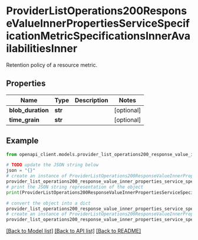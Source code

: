 # ProviderListOperations200ResponseValueInnerPropertiesServiceSpecificationMetricSpecificationsInnerAvailabilitiesInner

Retention policy of a resource metric.

## Properties

Name | Type | Description | Notes
------------ | ------------- | ------------- | -------------
**blob_duration** | **str** |  | [optional] 
**time_grain** | **str** |  | [optional] 

## Example

```python
from openapi_client.models.provider_list_operations200_response_value_inner_properties_service_specification_metric_specifications_inner_availabilities_inner import ProviderListOperations200ResponseValueInnerPropertiesServiceSpecificationMetricSpecificationsInnerAvailabilitiesInner

# TODO update the JSON string below
json = "{}"
# create an instance of ProviderListOperations200ResponseValueInnerPropertiesServiceSpecificationMetricSpecificationsInnerAvailabilitiesInner from a JSON string
provider_list_operations200_response_value_inner_properties_service_specification_metric_specifications_inner_availabilities_inner_instance = ProviderListOperations200ResponseValueInnerPropertiesServiceSpecificationMetricSpecificationsInnerAvailabilitiesInner.from_json(json)
# print the JSON string representation of the object
print(ProviderListOperations200ResponseValueInnerPropertiesServiceSpecificationMetricSpecificationsInnerAvailabilitiesInner.to_json())

# convert the object into a dict
provider_list_operations200_response_value_inner_properties_service_specification_metric_specifications_inner_availabilities_inner_dict = provider_list_operations200_response_value_inner_properties_service_specification_metric_specifications_inner_availabilities_inner_instance.to_dict()
# create an instance of ProviderListOperations200ResponseValueInnerPropertiesServiceSpecificationMetricSpecificationsInnerAvailabilitiesInner from a dict
provider_list_operations200_response_value_inner_properties_service_specification_metric_specifications_inner_availabilities_inner_from_dict = ProviderListOperations200ResponseValueInnerPropertiesServiceSpecificationMetricSpecificationsInnerAvailabilitiesInner.from_dict(provider_list_operations200_response_value_inner_properties_service_specification_metric_specifications_inner_availabilities_inner_dict)
```
[[Back to Model list]](../README.md#documentation-for-models) [[Back to API list]](../README.md#documentation-for-api-endpoints) [[Back to README]](../README.md)


